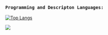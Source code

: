 ### `Programming and Descripton Languages:`

[![Top Langs](https://github-readme-stats.vercel.app/api/top-langs/?username=FelipeWcosta&layout=compact)](https://github.com/anuraghazra/github-readme-stats)


<p align="left">   <img alingn="center" src="https://profile-counter.glitch.me/FelipeWcosta/count.svg" /></p>

